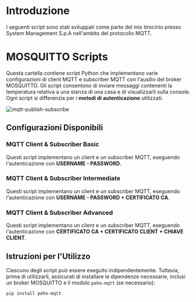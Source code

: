 # Introduzione

I seguenti script sono stati sviluppati come parte del mio tirocinio presso System Management S.p.A nell'ambito del protocollo MQTT.

# MOSQUITTO Scripts

Questa cartella contiene script Python che implementano varie configurazioni di client MQTT e subscriber MQTT con l'ausilio del broker MOSQUITTO. Gli script consentono di inviare messaggi contenenti la temperatura relativa a una stanza di una casa e di visualizzarli sulla console. Ogni script si differenzia per i **metodi di autenticazione** utilizzati.


![mqtt-publish-subscribe](https://github.com/Michibit/Tirocinio/assets/16355437/1bf45179-762a-4e2c-bfce-c97ba5b59225)



## Configurazioni Disponibili

### MQTT Client & Subscriber Basic

Questi script implementano un client e un subscriber MQTT, eseguendo l'autenticazione con **USERNAME - PASSWORD**.

### MQTT Client & Subscriber Intermediate

Questi script implementano un client e un subscriber MQTT, eseguendo l'autenticazione con **USERNAME - PASSWORD + CERTIFICATO CA**.

### MQTT Client & Subscriber Advanced

Questi script implementano un client e un subscriber MQTT, eseguendo l'autenticazione con **CERTIFICATO CA + CERTIFICATO CLIENT + CHIAVE CLIENT**.

## Istruzioni per l'Utilizzo

Ciascuno degli script può essere eseguito indipendentemente. Tuttavia, prima di utilizzarli, assicurati di installare le dipendenze necessarie, inclusi un broker MOSQUITTO e il modulo `paho-mqtt` (se necessario):

```bash
pip install paho-mqtt



